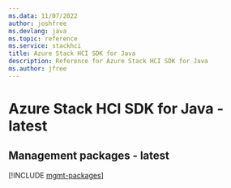 ```yaml
---
ms.data: 11/07/2022
author: joshfree
ms.devlang: java
ms.topic: reference
ms.service: stackhci
title: Azure Stack HCI SDK for Java
description: Reference for Azure Stack HCI SDK for Java
ms.author: jfree
---
```

# Azure Stack HCI SDK for Java - latest

## Management packages - latest
[!INCLUDE [mgmt-packages](stack-hci-mgmt-index.md)]